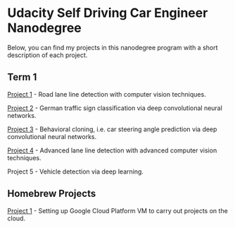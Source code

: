 
# Udacity Self Driving Car Engineer Nanodegree

Below, you can find my projects in this nanodegree program with a short description of each project.

## Term 1
[Project 1](./Term1/P1) - Road lane line detection with computer vision techniques.

[Project 2](./Term1/P2) - German traffic sign classification via deep convolutional neural networks.

[Project 3](./Term1/P3) - Behavioral cloning, i.e. car steering angle prediction via deep convolutional neural networks.

[Project 4](./Term1/P4) - Advanced lane line detection with advanced computer vision techniques.

Project 5 - Vehicle detection via deep learning.

## Homebrew Projects
[Project 1](./HomeBrewProjects/Project_01) - Setting up Google Cloud Platform VM to carry out projects on the cloud.
